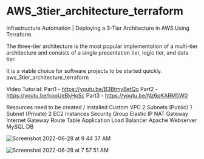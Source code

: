 # AWS_3tier_architecture_terraform

Infrastructure Automation | Deploying a 3-Tier Architecture in AWS Using Terraform

The three-tier architecture is the most popular implementation of a multi-tier architecture and consists of a single presentation tier, logic tier, and data tier.

It is a viable choice for software projects to be started quickly.
aws_3tier_architecture_terraform

Video Tutorial:
Part1 - https://youtu.be/B3BtmyBetQo
Part2 - https://youtu.be/kpoUeBkHoSc
Part3 - https://youtu.be/Nz6pKARM5W0

Resources need to be created / installed
Custom VPC
2 Subnets (Public)
1 Subnet (Private)
2 EC2 Instances
Security Group
Elastic IP
NAT Gateway
Internet Gateway
Route Table
Application Load Balancer
Apache Webserver
MySQL DB

![Screenshot 2022-06-28 at 9 44 37 AM](https://user-images.githubusercontent.com/58227542/176114794-94145c12-982d-4fab-9b14-64f9c0faf6ac.png)

![Screenshot 2022-06-28 at 7 57 51 AM](https://user-images.githubusercontent.com/58227542/176078468-3847bab0-e70e-4360-b077-181315ee007c.png)

